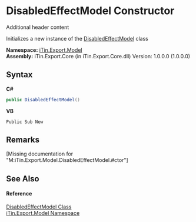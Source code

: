 # DisabledEffectModel Constructor 
Additional header content 

Initializes a new instance of the <a href="T_iTin_Export_Model_DisabledEffectModel">DisabledEffectModel</a> class

**Namespace:**&nbsp;<a href="N_iTin_Export_Model">iTin.Export.Model</a><br />**Assembly:**&nbsp;iTin.Export.Core (in iTin.Export.Core.dll) Version: 1.0.0.0 (1.0.0.0)

## Syntax

**C#**<br />
``` C#
public DisabledEffectModel()
```

**VB**<br />
``` VB
Public Sub New
```


## Remarks
\[Missing <remarks> documentation for "M:iTin.Export.Model.DisabledEffectModel.#ctor"\]

## See Also


#### Reference
<a href="T_iTin_Export_Model_DisabledEffectModel">DisabledEffectModel Class</a><br /><a href="N_iTin_Export_Model">iTin.Export.Model Namespace</a><br />